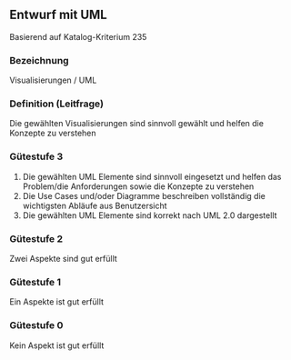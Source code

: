 ## Entwurf mit UML

Basierend auf Katalog-Kriterium 235

### Bezeichnung
Visualisierungen / UML

### Definition (Leitfrage)
Die gewählten Visualisierungen sind sinnvoll gewählt und helfen die Konzepte zu verstehen

### Gütestufe 3
1. Die gewählten UML Elemente sind sinnvoll eingesetzt und helfen das Problem/die Anforderungen sowie die Konzepte zu verstehen
2. Die Use Cases und/oder Diagramme beschreiben vollständig die wichtigsten Abläufe aus Benutzersicht
3. Die gewählten UML Elemente sind korrekt nach UML 2.0 dargestellt

### Gütestufe 2
Zwei Aspekte sind gut erfüllt

### Gütestufe 1
Ein Aspekte ist gut erfüllt

### Gütestufe 0
Kein Aspekt ist gut erfüllt
